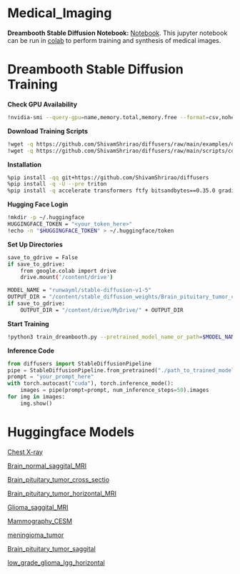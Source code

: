 # Medical_Imaging


**Dreambooth Stable Diffusion Notebook:**
[Notebook](https://github.com/ShivamShrirao/diffusers/blob/main/examples/dreambooth/DreamBooth_Stable_Diffusion.ipynb).
This jupyter notebook can be run in [colab](https://colab.research.google.com/) to perform training and synthesis of medical images.

# Dreambooth Stable Diffusion Training

**Check GPU Availability**

```bash
!nvidia-smi --query-gpu=name,memory.total,memory.free --format=csv,noheader
```

**Download Training Scripts**

```bash
!wget -q https://github.com/ShivamShrirao/diffusers/raw/main/examples/dreambooth/train_dreambooth.py
!wget -q https://github.com/ShivamShrirao/diffusers/raw/main/scripts/convert_diffusers_to_original_stable_diffusion.py
```

**Installation**

```bash
%pip install -qq git+https://github.com/ShivamShrirao/diffusers
%pip install -q -U --pre triton
%pip install -q accelerate transformers ftfy bitsandbytes==0.35.0 gradio natsort safetensors xformers
```

**Hugging Face Login**

```bash
!mkdir -p ~/.huggingface
HUGGINGFACE_TOKEN = "<your_token_here>"
!echo -n "$HUGGINGFACE_TOKEN" > ~/.huggingface/token
```

**Set Up Directories**

```bash
save_to_gdrive = False
if save_to_gdrive:
    from google.colab import drive
    drive.mount('/content/drive')

MODEL_NAME = "runwayml/stable-diffusion-v1-5"
OUTPUT_DIR = "/content/stable_diffusion_weights/Brain_pituitary_tumor_cross_MRI_kaggle_04192023"
if save_to_gdrive:
    OUTPUT_DIR = "/content/drive/MyDrive/" + OUTPUT_DIR
```

**Start Training**

```bash
!python3 train_dreambooth.py --pretrained_model_name_or_path=$MODEL_NAME --output_dir=$OUTPUT_DIR --train_batch_size=1 --max_train_steps=800 --learning_rate=1e-6
```

**Inference Code**

```python
from diffusers import StableDiffusionPipeline
pipe = StableDiffusionPipeline.from_pretrained("./path_to_trained_model", safety_checker=None, torch_dtype=torch.float16).to("cuda")
prompt = "your_prompt_here"
with torch.autocast("cuda"), torch.inference_mode():
    images = pipe(prompt=prompt, num_inference_steps=50).images
for img in images:
    img.show()
```

# Huggingface Models

[Chest X-ray](https://huggingface.co/KidderLab/Chest_X-ray)

[Brain_normal_saggital_MRI](https://huggingface.co/KidderLab/Brain_normal_saggital_MRI)

[Brain_pituitary_tumor_cross_sectio](https://huggingface.co/KidderLab/Brain_pituitary_tumor_cross_section)

[Brain_pituitary_tumor_horizontal_MRI](https://huggingface.co/KidderLab/Brain_pituitary_tumor_horizontal_MRI)

[Glioma_saggital_MRI](https://huggingface.co/KidderLab/Glioma_saggital_MRI)

[Mammography_CESM](https://huggingface.co/KidderLab/Mammography_CESM)

[meningioma_tumor](https://huggingface.co/KidderLab/meningioma_tumor)

[Brain_pituitary_tumor_saggital](https://huggingface.co/KidderLab/Brain_pituitary_tumor_saggital)

[low_grade_glioma_lgg_horizontal](https://huggingface.co/KidderLab/low_grade_glioma_lgg_horizontal)




